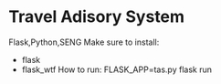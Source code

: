# Travel Adisory System
 Flask,Python,SENG
Make sure to install:
- flask
- flask_wtf
How to run:
FLASK_APP=tas.py
flask run
